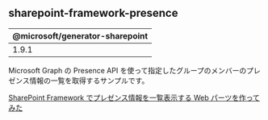 ## sharepoint-framework-presence

| @microsoft/generator-sharepoint |
|---------------------------------|
| 1.9.1                           |

Microsoft Graph の Presence API を使って指定したグループのメンバーのプレゼンス情報の一覧を取得するサンプルです。

[SharePoint Framework でプレゼンス情報を一覧表示する Web パーツを作ってみた](https://blog.karamem0.jp/entry/2019/12/25/090000)
